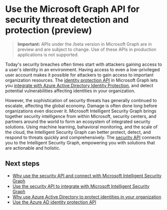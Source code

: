 # Use the Microsoft Graph API for security threat detection and protection (preview)

> **Important:** APIs under the /beta version in Microsoft Graph are in preview and are subject to change. Use of these APIs in production applications is not supported.

Today's security breaches often times start with attackers gaining access to a user's identity in an environment. Having access to even a low-privileged user account makes it possible for attackers to gain access to important organization resources. The [identity protection API](identityprotection_root.md) in Microsoft Graph lets you [integrate with Azure Active Directory Identity Protection](https://docs.microsoft.com/en-us/azure/active-directory/active-directory-identityprotection-graph-getting-started), and detect potential vulnerabilities affecting identities in your organization.

However, the sophistication of security threats has generally continued to escalate, affecting the global economy. Damage is often done long before organizations even discover it. Microsoft Intelligent Security Graph brings together security intelligence from within Microsoft, security centers, and partners around the world to form an ecosystem of integrated security solutions. Using machine learning, bahavioral monitoring, and the scale of the cloud, the Intelligent Security Graph can better protect, detect, and respond to threats quickly and comprehensively. The [security API](security-api-overview.md) connects you to the Intelligent Security Graph, empowering you with solutions that are actionable and holistic.

<!-- Edward - please add a similar high-level background intro for the security API. One para is fine, no need to link to individual APIs as security-api-overview.md should be doing that. Avoid repeating what is in security-api-overview.md at length.
-->

## Next steps

- [Why use the security API and connect with Microsoft Intelligent Security Graph](../../../concepts/security-concept-overview.md#why-use-the-security-api-and-connect-with-microsoft-intelligent-security-graph)
- [Use the security API to integrate with Microsoft Intelligent Security Graph](security-api-overview.md)
- [Why use Azure Active Directory to protect identities in your organization](../../../concepts/security-concept-overview.md#why-use-azure-active-directory-to-protect-identities-in-your-organization)
- [Use the Azure AD identity protection API](identityprotection_root.md)
